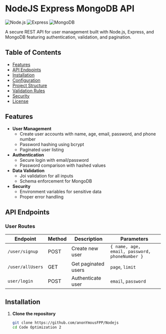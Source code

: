 # NodeJS Express MongoDB API

![Node.js](https://img.shields.io/badge/Node.js-18%2B-green)
![Express](https://img.shields.io/badge/Express-4.x-blue)
![MongoDB](https://img.shields.io/badge/MongoDB-7%2B-brightgreen)

A secure REST API for user management built with Node.js, Express, and MongoDB featuring authentication, validation, and pagination.

## Table of Contents
- [Features](#features)
- [API Endpoints](#api-endpoints)
- [Installation](#installation)
- [Configuration](#configuration)
- [Project Structure](#project-structure)
- [Validation Rules](#validation-rules)
- [Security](#security)
- [License](#license)

## Features

- **User Management**
  - Create user accounts with name, age, email, password, and phone number
  - Password hashing using bcrypt
  - Paginated user listing
- **Authentication**
  - Secure login with email/password
  - Password comparison with hashed values
- **Data Validation**
  - Joi validation for all inputs
  - Schema enforcement for MongoDB
- **Security**
  - Environment variables for sensitive data
  - Proper error handling

## API Endpoints

### User Routes
|     Endpoint    | Method | Description | Parameters |
|-----------------|--------|-------------|------------|
| `/user/signup`  | POST   | Create new user | `{ name, age, email, password, phoneNumber }` |
| `/user/allUsers`| GET    | Get paginated users | `page`, `limit` |
| `user/login`    | POST   | Authenticate user | `email`, `password` |

## Installation

1. **Clone the repository**
   ```bash
   git clone https://github.com/anonYmousFPP/Nodejs
   cd Code Optimization 2